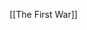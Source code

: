 
<div id="visualization"></div>

<link href="https://unpkg.com/vis-timeline@latest/styles/vis-timeline-graph2d.min.css" rel="stylesheet" />
<script src="https://unpkg.com/vis-timeline@latest/standalone/umd/vis-timeline-graph2d.min.js"></script>

[[The First War]]

<script type="module">
  window.addEventListener('DOMContentLoaded', () => {
    const container = document.getElementById('visualization');

    // Slugify titles for Quartz-style URLs
    function slugify(text) {
      return text
        .toLowerCase()
        .replace(/[^a-z0-9]+/g, '-')
        .replace(/^-+|-+$/g, '');
    }

    // Your timeline events
    const events = [
      { title: 'The First War', start: '0000-01-01', group: 'inst' },
      { title: 'Early Clan Centralization', start: '0375-01-01', end: '0425-01-01', group: 'period' },
      {  title: 'The Founding of Kheze', start: '1028-01-01', group: 'inst' },
	{ title: 'Predynastic Period', start: '0000-01-01', end: '1728-01-01', type: 'background'}
    ];
    //      

    // Create a DataSet with DOM elements for content
    const items = new vis.DataSet(
      events.map((event) => {
        const link = document.createElement('a');
        link.href = `./History/${slugify(event.title)}`;
        link.textContent = event.title;
        link.classList.add('internal');
        link.classList.add('dyn-popover');
        
        const outevent = {
          start: event.start,
          content: link
        };
        
        if (event.type) {
	        outevent.type = event.type;
	    }
	    
	    if (event.end) {
	        outevent.end = event.end;
	    }
	    
	    if (event.group) {
	        outevent.group = event.group;
	    }
        
		return outevent;
      })
    );

    const options = {
      editable: false,
      margin: { item: 20 },
      format: {
	      majorLabels: {
		      year: 'YYYY'
	      },
	      minorLabels: {}    
	  }
    };

    new vis.Timeline(container, items, options);
	
	if (typeof popoverScript === 'function') {
      popoverScript();
    }
  });
</script>

<script type="module">
  // Store previews to avoid refetching
  const previewCache = {};

  function createPopover(link, contentHTML) {
    // Remove existing popovers
    document.querySelectorAll('.dynamic-popover').forEach(p => p.remove());

    const popover = document.createElement('div');
    popover.className = 'dynamic-popover';
    popover.innerHTML = contentHTML;
    document.body.appendChild(popover);

    const rect = link.getBoundingClientRect();
    popover.style.top = `${window.scrollY + rect.bottom + 5}px`;
    popover.style.left = `${window.scrollX + rect.left}px`;
  }

  function removePopover() {
    document.querySelectorAll('.dynamic-popover').forEach(p => p.remove());
  }

  async function fetchPreview(href) {
    if (previewCache[href]) return previewCache[href];

    try {
      const res = await fetch(href);
      const html = await res.text();
      const temp = document.createElement('div');
      temp.innerHTML = html;

      // You may want to refine this selector
      const preview = temp.querySelector('.center');

      if (!preview) return '<em>No preview found</em>';
      
      const content = preview?.outerHTML ?? preview.innerHTML.slice(0, 300);
      
      previewCache[href] = content;
      return content;
    } catch (err) {
      return `<em>Error loading preview</em>`;
    }
  }

  // Attach to dynamically inserted internal links
  function enableDynamicPopovers() {
    document.querySelectorAll('a.dyn-popover').forEach(link => {
      if (link.dataset.popoverBound === 'true') return;

      link.dataset.popoverBound = 'true';

      link.addEventListener('mouseenter', async () => {
        const href = link.getAttribute('href');
        if (!href || href.startsWith('http')) return;

        const previewHTML = await fetchPreview(href);
        createPopover(link, previewHTML);
      });

      link.addEventListener('mouseleave', () => {
        removePopover();
      });
    });
  }

  // Run after DOM content loaded + after timeline is inserted
  window.addEventListener('DOMContentLoaded', enableDynamicPopovers);
  // Optional: rerun if you add links later
  window.enableDynamicPopovers = enableDynamicPopovers;
</script>






